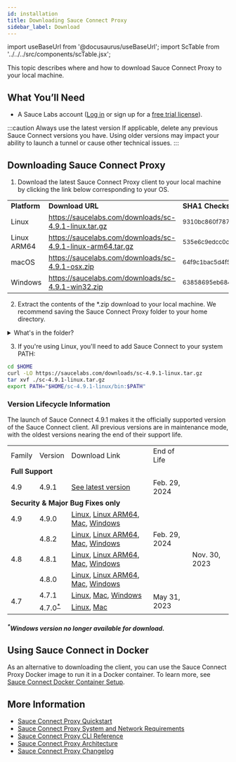 ```yaml
---
id: installation
title: Downloading Sauce Connect Proxy
sidebar_label: Download
---
```


import useBaseUrl from '@docusaurus/useBaseUrl';
import ScTable from '../../../src/components/scTable.jsx';

This topic describes where and how to download Sauce Connect Proxy to your local machine.

## What You’ll Need

- A Sauce Labs account ([Log in](https://accounts.saucelabs.com/am/XUI/#login/) or sign up for a [free trial license](https://saucelabs.com/sign-up)).

:::caution Always use the latest version
If applicable, delete any previous Sauce Connect versions you have. Using older versions may impact your ability to launch a tunnel or cause other technical issues.
:::

## Downloading Sauce Connect Proxy

1. Download the latest Sauce Connect Proxy client to your local machine by clicking the link below corresponding to your OS.
 <table>
   <tr>
     <td><strong>Platform</strong>
     </td>
     <td><strong>Download URL</strong>
     </td>
<td><strong>SHA1 Checksum</strong>
</td>
  </tr>
  <tr>
<td>Linux
  </td>
   <td>
 <a href="https://saucelabs.com/downloads/sc-4.9.1-linux.tar.gz">https://saucelabs.com/downloads/sc-4.9.1-linux.tar.gz</a>
  </td>
  <td><small>9310bc860f7870a1f872b11c4dc6073a1ad34e5e</small>
  </td>
 </tr>
   <tr>
<td>Linux ARM64
  </td>
   <td>
 <a href="https://saucelabs.com/downloads/sc-4.9.1-linux-arm64.tar.gz">https://saucelabs.com/downloads/sc-4.9.1-linux-arm64.tar.gz</a>
  </td>
  <td><small>535e6c9edcc0ca94cac7c9f800f910dcea808cbf</small>
  </td>
 </tr>
 <tr>
  <td>macOS
  </td>
  <td>
 <a href="https://saucelabs.com/downloads/sc-4.9.1-osx.zip">https://saucelabs.com/downloads/sc-4.9.1-osx.zip</a>
  </td>
  <td><small>64f9c1bac5d4f5b9acb6fbb629b6df0f5671b4c8</small>
  </td>
  </tr>
 <tr>
<td>Windows
    </td>
  <td>
   <a href="https://saucelabs.com/downloads/sc-4.9.1-win32.zip">https://saucelabs.com/downloads/sc-4.9.1-win32.zip</a>
  </td>
  <td><small>63858695eb6840306921607a97af0083c0697bf3</small>
  </td>
 </tr>
 </table>

2. Extract the contents of the \*.zip download to your local machine. We recommend saving the Sauce Connect Proxy folder to your home directory.

<details><summary>What's in the folder?</summary>

#### Sauce Connect folder contents

```bash
$ tree sc-4.9.1-osx/
  sc-4.9.1-osx/
  ├── COPYRIGHT.md
  ├── bin
  │   └── sc
  ├── config_examples
  │   ├── config.yml
  │   └── systemd
  │       ├── README.md
  │       ├── sc.service
  │       └── sc@.service
  └── license.html
```

  <table>
  <tr>
   <td>File</td>
   <td>Description</td>
  </tr>
  <tr>
    <td><strong>sc</strong> (Linux/macOS) or <strong>sc.exe</strong> (Windows)</td>
    <td>Sauce Connect Proxy client executable file.</td>
   </tr>
   <tr>
    <td><strong>config.yml</strong></td>
   <td>Sample <a href="/secure-connections/sauce-connect/setup-configuration/yaml-config">YAML configuration file</a>.</td>
   </tr>
   <tr>
   <td><strong>sc.service</strong>, <strong>sc@.service</strong></td>
   <td>Sample files intended for use with the <a href="/secure-connections/sauce-connect/proxy-tunnels/#service-management-tools">systemd service manager</a>, an alternative way to start and stop Sauce Connect Proxy tunnels. Consult the <strong>README.md</strong> for more information.</td>
   </tr>
  </table>

</details>

3. If you're using Linux, you'll need to add Sauce Connect to your system PATH:

```bash
cd $HOME
curl -LO https://saucelabs.com/downloads/sc-4.9.1-linux.tar.gz
tar xvf ./sc-4.9.1-linux.tar.gz
export PATH="$HOME/sc-4.9.1-linux/bin:$PATH"
```

### Version Lifecycle Information

The launch of Sauce Connect 4.9.1 makes it the officially supported version of the Sauce Connect client. All previous versions are in maintenance mode, with the oldest versions nearing the end of their support life.

<table>
  <tr>
   <td>Family
   </td>
   <td>Version
   </td>
   <td>Download Link
   </td>
   <td>End of Life
   </td>
  </tr>
  <tr>
   <td colspan="4" ><strong>Full Support</strong>
   </td>
  </tr>
  <tr>
   <td rowspan="1" >4.9
   </td>
   <td>4.9.1
   </td>
   <td>
    <a href="#downloading-sauce-connect-proxy">See latest version</a>
   </td>
   <td rowspan="2" >Feb. 29, 2024
   </td>
  </tr>
  <tr>
  </tr>
  <tr>
   <td colspan="4" ><strong>Security & Major Bug Fixes only</strong>
   </td>
  </tr>
  <tr>
   <td>4.9
   </td>
   <td>4.9.0
   </td>
   <td>
    <a href="https://saucelabs.com/downloads/sc-4.9.0-linux.tar.gz">Linux</a>, <a href="https://saucelabs.com/downloads/sc-4.9.0-linux-arm64.tar.gz">Linux ARM64</a>, <a href="https://saucelabs.com/downloads/sc-4.9.0-osx.zip">Mac</a>, <a href="https://saucelabs.com/downloads/sc-4.9.0-win32.zip">Windows</a>
   </td>
   <td rowspan="3" >Feb. 29, 2024
   </td>
  </tr>
  <tr>
   <td rowspan="3" >4.8
   </td>
   <td>4.8.2
   </td>
   <td>
    <a href="https://saucelabs.com/downloads/sc-4.8.2-linux.tar.gz">Linux</a>, <a href="https://saucelabs.com/downloads/sc-4.8.2-linux-arm64.tar.gz">Linux ARM64</a>, <a href="https://saucelabs.com/downloads/sc-4.8.2-osx.zip">Mac</a>, <a href="https://saucelabs.com/downloads/sc-4.8.2-win32.zip">Windows</a>
   </td>
   <td rowspan="3" >Nov. 30, 2023
   </td>
  </tr>
 <tr>
  <td>4.8.1
  </td>
  <td>
    <a href="https://saucelabs.com/downloads/sc-4.8.1-linux.tar.gz">Linux</a>, <a href="https://saucelabs.com/downloads/sc-4.8.1-linux-arm64.tar.gz">Linux ARM64</a>, <a href="https://saucelabs.com/downloads/sc-4.8.1-osx.zip">Mac</a>, <a href="https://saucelabs.com/downloads/sc-4.8.1-win32.zip">Windows</a>
  </td>
 </tr>
  <tr>
   <td>4.8.0
   </td>
   <td>
    <a href="https://saucelabs.com/downloads/sc-4.8.0-linux.tar.gz">Linux</a>, <a href="https://saucelabs.com/downloads/sc-4.8.0-linux-arm64.tar.gz">Linux ARM64</a>, <a href="https://saucelabs.com/downloads/sc-4.8.0-osx.zip">Mac</a>, <a href="https://saucelabs.com/downloads/sc-4.8.0-win32.zip">Windows</a>
   </td>
  </tr>
  <tr>
  </tr>    <tr>
   <td rowspan="2" >4.7
   </td>
   <td>4.7.1
   </td>
   <td>
    <a href="https://saucelabs.com/downloads/sc-4.7.1-linux.tar.gz">Linux</a>, <a href="https://saucelabs.com/downloads/sc-4.7.1-osx.zip">Mac</a>, <a href="https://saucelabs.com/downloads/sc-4.7.1-win32.zip">Windows</a>
   </td>
   <td rowspan="2" >May 31, 2023
   </td>
  </tr>
  <tr>
   <td>4.7.0<sup><a href="#windows-version-no-longer-available-for-download">*</a></sup>
   </td>
   <td>
    <a href="https://saucelabs.com/downloads/sc-4.7.0-linux.tar.gz">Linux</a>, <a href="https://saucelabs.com/downloads/sc-4.7.0-osx.zip">Mac</a>
   </td>
  </tr>
</table>

##### <sup>\*</sup>Windows version no longer available for download.

## Using Sauce Connect in Docker

As an alternative to downloading the client, you can use the Sauce Connect Proxy Docker image to run it in a Docker container. To learn more, see [Sauce Connect Docker Container Setup](/secure-connections/sauce-connect/setup-configuration/docker/).

## More Information

- [Sauce Connect Proxy Quickstart](/secure-connections/sauce-connect/quickstart)
- [Sauce Connect Proxy System and Network Requirements](/secure-connections/sauce-connect/system-requirements/)
- [Sauce Connect Proxy CLI Reference](/dev/cli/sauce-connect-proxy/)
- [Sauce Connect Proxy Architecture](/secure-connections/sauce-connect/advanced/architecture/)
- [Sauce Connect Proxy Changelog](https://changelog.saucelabs.com/en?category=sauce%20connect)
